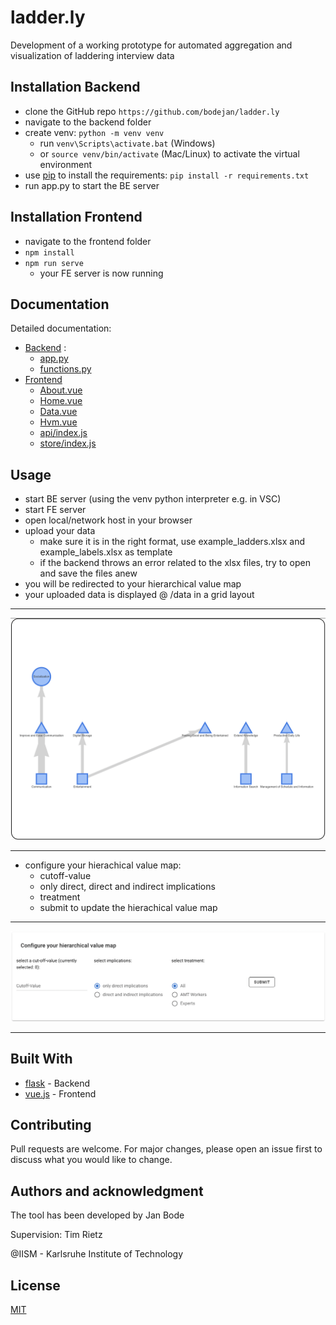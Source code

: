 
# ladder.ly 

Development of a working prototype for automated aggregation and visualization of laddering interview data

## Installation Backend

* clone the GitHub repo ```https://github.com/bodejan/ladder.ly```
* navigate to the backend folder
* create venv: ```python -m venv venv```
    * run ```venv\Scripts\activate.bat``` (Windows)
    * or ```source venv/bin/activate``` (Mac/Linux) to activate the virtual environment 
* use [pip](https://pip.pypa.io/en/stable/) to install the requirements: ```pip install -r requirements.txt```
* run app.py to start the BE server


## Installation Frontend

* navigate to the frontend folder
* ```npm install```
* ```npm run serve```   
    * your FE server is now running 


## Documentation
Detailed documentation:

* [Backend](https://htmlpreview.github.io/?https://github.com/bodejan/ladder.ly/blob/master/backend/docs/index.html) :
  * [app.py](https://htmlpreview.github.io/?https://github.com/bodejan/ladder.ly/blob/master/backend/docs/app.html)
  * [functions.py](https://htmlpreview.github.io/?https://github.com/bodejan/ladder.ly/blob/master/backend/docs/functions.html)   
* [Frontend](frontend/docs/About.md)
    * [About.vue](frontend/docs/About.md)
    * [Home.vue](frontend/docs/Home.md)
    * [Data.vue]((frontend/docs/Data.md))
    * [Hvm.vue](frontend/docs/Hvm.md)
    * [api/index.js](frontend/docs/ApiIndex.md)
    * [store/index.js](frontend/docs/StoreIndex.md)


## Usage
* start BE server (using the venv python interpreter e.g. in VSC)
* start FE server
* open local/network host in your browser
* upload your data 
    * make sure it is in the right format, use example_ladders.xlsx and example_labels.xlsx as template
    * if the backend throws an error related to the xlsx files, try to open and save the files anew
* you will be redirected to your hierarchical value map
* your uploaded data is displayed @ /data in a grid layout

____

![hierachical value map](example_pictures/hvm.png)
____

* configure your hierachical value map:
    * cutoff-value
    * only direct, direct and indirect implications
    * treatment
    * submit to update the hierachical value map

___
![configure](example_pictures/configure.png)
___

## Built With

* [flask](https://flask.palletsprojects.com/en/1.1.x/) - Backend
* [vue.js](https://vuejs.org/) - Frontend


## Contributing
Pull requests are welcome. For major changes, please open an issue first to discuss what you would like to change.

## Authors and acknowledgment
The tool has been developed by Jan Bode 

Supervision: Tim Rietz 

@IISM - Karlsruhe Institute of Technology

## License
[MIT](LICENSE.md)
